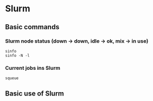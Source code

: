 # Slurm

## Basic commands

### Slurm node status (down -> down, idle -> ok, mix -> in use)

	sinfo 
	sinfo -N -l

### Current jobs ins Slurm

	squeue

## Basic use of Slurm
